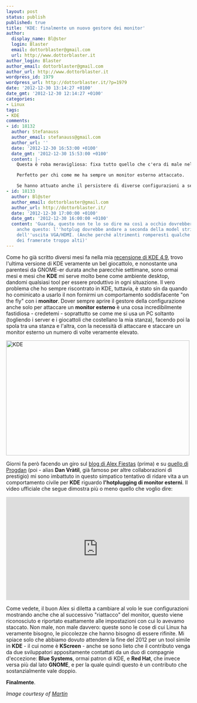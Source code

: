 ```yaml
---
layout: post
status: publish
published: true
title: 'KDE: finalmente un nuovo gestore dei monitor'
author:
  display_name: Bl@ster
  login: Blaster
  email: dottorblaster@gmail.com
  url: http://www.dottorblaster.it
author_login: Blaster
author_email: dottorblaster@gmail.com
author_url: http://www.dottorblaster.it
wordpress_id: 1979
wordpress_url: http://dottorblaster.it/?p=1979
date: '2012-12-30 13:14:27 +0100'
date_gmt: '2012-12-30 12:14:27 +0100'
categories:
- Linux
tags:
- KDE
comments:
- id: 18132
  author: Stefanauss
  author_email: stefanauss@gmail.com
  author_url: ''
  date: '2012-12-30 16:53:00 +0100'
  date_gmt: '2012-12-30 15:53:00 +0100'
  content: |-
    Questa è roba meravigliosa: fixa tutto quello che c'era di male nel gestore precedente, fa tutto quello che già fa il gestore schermi GNOME, ed in più gestisce out-of-the-box il lid closing!

    Perfetto per chi come me ha sempre un monitor esterno attaccato.

    Se hanno attuato anche il persistere di diverse configurazioni a seconda del modello del monitor (che indicherebbe diverse location e quindi probabili impostazioni differenti) è la perfezione.
- id: 18133
  author: Bl@ster
  author_email: dottorblaster@gmail.com
  author_url: http://dottorblaster.it/
  date: '2012-12-30 17:00:00 +0100'
  date_gmt: '2012-12-30 16:00:00 +0100'
  content: 'Guarda, questo non te lo so dire ma così a occhio dovrebbero aver aggiustato
    anche questo: l''hotplug dovrebbe andare a seconda della model string, non a seconda
    dell''uscita VGA/HDMI. (Anche perché altrimenti romperesti qualche schermo con
    dei framerate troppo alti)'
---
```

<p>Come ho già scritto diversi mesi fa nella mia <a href="http://dottorblaster.it/2012/08/recensione-kde-4-9/">recensione di KDE 4.9</a>, trovo l'ultima versione di KDE veramente un bel giocattolo, e nonostante una parentesi da GNOME-er durata anche parecchie settimane, sono ormai mesi e mesi che <strong>KDE</strong> mi serve molto bene come ambiente desktop, dandomi qualsiasi tool per essere produttivo in ogni situazione. Il vero problema che ho sempre riscontrato in KDE, tuttavia, è stato sin da quando ho cominicato a usarlo il non fornirmi un comportamento soddisfacente "on the fly" con i <strong>monitor</strong>. Dover sempre aprire il gestore della configurazione anche solo per attaccare un <strong>monitor esterno</strong> è una cosa incredibilmente fastidiosa - credetemi - soprattutto se come me si usa un PC soltanto (togliendo i server e i giocattoli che costellano la mia stanza), facendo poi la spola tra una stanza e l'altra, con la necessità di attaccare e staccare un monitor esterno un numero di volte veramente elevato.</p>
<p><img class="aligncenter" alt="KDE" src="http://farm5.staticflickr.com/4083/5171406641_f5452f9c6a.jpg" width="500" height="313" /></p>
<p>Giorni fa però facendo un giro sul <a href="http://www.afiestas.org/screen-management-got-magic/">blog di Alex Fiestas</a> (prima) e su <a href="http://www.progdan.cz/2012/09/display-management-in-kde/">quello di Progdan</a> (poi - alias <strong>Dan Vràtil</strong>, già famoso per altre collaborazioni di prestigio) mi sono imbattuto in questo simpatico tentativo di ridare vita a un comportamento civile per <strong>KDE</strong> riguardo <strong>l'hotplugging di monitor esterni</strong>. Il video ufficiale che segue dimostra più o meno quello che voglio dire:</p>
<p><iframe src="http://player.vimeo.com/video/56296943" height="281" width="500" allowfullscreen="" frameborder="0"></iframe></p>
<p>Come vedete, il buon Alex si diletta a cambiare al volo le sue configurazioni mostrando anche che al successivo "riattacco" del monitor, questo viene riconosciuto e riportato esattamente alle impostazioni con cui lo avevamo staccato. Non male, non male davvero: queste sono le cose di cui Linux ha veramente bisogno, le piccolezze che hanno bisogno di essere rifinite. Mi spiace solo che abbiamo dovuto attendere la fine del 2012 per un tool simile in <strong>KDE</strong> - il cui nome è <strong>KScreen</strong> - anche se sono lieto che il contributo venga da due sviluppatori appositamente contattati da un duo di compagnie d'eccezione: <strong>Blue Systems</strong>, ormai patron di KDE, e <strong>Red Hat</strong>, che invece versa più dal lato <strong>GNOME</strong>, e per la quale quindi questo è un contributo che sostanzialmente vale doppio.</p>
<p><strong>Finalmente</strong>.</p>
<p><em>Image courtesy of <a href="http://www.flickr.com/photos/muadib/5171406641/">Martin</a></em></p>
